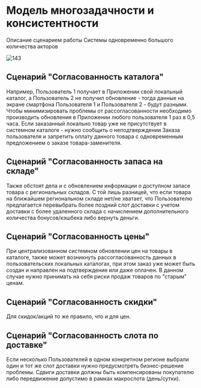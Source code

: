 # Модель многозадачности и консистентности
Описание сценарием работы Системы одновременно большого количества акторов 

![143](https://i.imgur.com/d3DOwzu.jpg)

## Сценарий "Согласованность каталога"
Например, Пользователь 1 получает в Приложении свой локальный каталог, а Пользователь 2 не получил обновление - тогда данные на экране смартфона Пользователя 1 и Пользователя 2 - будут разными. Чтобы минимизировать проблемы от рассогласованности необходимо производить обновления в Приложении любого пользователя 1 раз в 0,5 часа. 
Если заказанный локально товар уже не присутствует в системном каталоге - нужно сообщить о неподтверждении Заказа пользователя и запретить оплату данного товара с одновременным предложением о заказе товара-заменителя.

## Сценарий "Согласованность запаса на складе"
Также обстоят дела и с обновлением информации о доступном запасе товара с региональных складов. С той лишь разницей, что если товара на ближайшем региональном складе нет/не хватает, что Пользователю предлагается перевыбрать более поздний слот доставки с учетом доставки с более удаленного склада с начислением дополнительного количества бонусов/кэшбека либо вернуть деньги. 

## Сценарий "Согласованность цены"
При централизованном системном обновлении цен на товары в каталоге, также может возникнуть рассогласованность данных в пользовательских локальных каталогах, при этом заказ уже может быть создан и направлен на подтверждение или даже оплачен. В данном случае нужно принимать на себя риски продаж товаров по "старым" ценам.

## Сценарий "Согласованность скидки"
Для скидок/акций то же правило, что и для цен.


## Сценарий "Согласованность слота по доставке"
Если несколько Пользователей в одном конкретном регионе выбрали один и тот же слот доставки нужно предусмотреть бизнес-решение проблемы. Сдвиги доставки должны быть компенсированы покупателю либо передвижение допустимо в рамках макрослота (день/сутки). 








